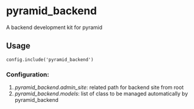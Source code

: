 pyramid_backend
===============

A backend development kit for pyramid

Usage
-----

    config.include('pyramid_backend')

### Configuration:

1. *pyramid_backend.admin_site*: related path for backend site from root
2. *pyramid_backend.models*: list of class to be managed automatically by pyramid_backend